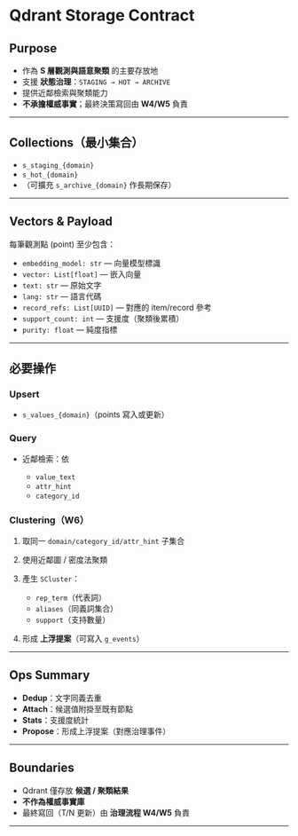 # Qdrant Storage Contract

## Purpose

* 作為 **S 層觀測與語意聚類** 的主要存放地
* 支援 **狀態治理**：`STAGING → HOT → ARCHIVE`
* 提供近鄰檢索與聚類能力
* **不承擔權威事實**；最終決策寫回由 **W4/W5** 負責

---

## Collections（最小集合）

* `s_staging_{domain}`
* `s_hot_{domain}`
* （可擴充 `s_archive_{domain}` 作長期保存）

---

## Vectors & Payload

每筆觀測點 (point) 至少包含：

* `embedding_model: str` — 向量模型標識
* `vector: List[float]` — 嵌入向量
* `text: str` — 原始文字
* `lang: str` — 語言代碼
* `record_refs: List[UUID]` — 對應的 item/record 參考
* `support_count: int` — 支援度（聚類後累積）
* `purity: float` — 純度指標

---

## 必要操作

### Upsert

* `s_values_{domain}`（points 寫入或更新）

### Query

* 近鄰檢索：依

  * `value_text`
  * `attr_hint`
  * `category_id`

### Clustering（W6）

1. 取同一 `domain/category_id/attr_hint` 子集合
2. 使用近鄰圖 / 密度法聚類
3. 產生 `SCluster`：

   * `rep_term`（代表詞）
   * `aliases`（同義詞集合）
   * `support`（支持數量）
4. 形成 **上浮提案**（可寫入 `g_events`）

---

## Ops Summary

* **Dedup**：文字同義去重
* **Attach**：候選值附掛至既有節點
* **Stats**：支援度統計
* **Propose**：形成上浮提案（對應治理事件）

---

## Boundaries

* Qdrant 僅存放 **候選 / 聚類結果**
* **不作為權威事實庫**
* 最終寫回（T/N 更新）由 **治理流程 W4/W5** 負責

---
